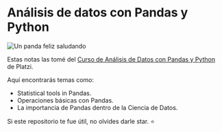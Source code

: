 # Análisis de datos con Pandas y Python

![Un panda feliz saludando](https://cnnespanol.cnn.com/wp-content/uploads/2016/09/panda-gigante.jpg?quality=100&strip=info)

Estas notas las tomé del [Curso de Análisis de Datos con Pandas y Python](https://platzi.com/cursos/pandas/) de Platzi.

Aquí encontrarás temas como:

* Statistical tools in Pandas.
* Operaciones básicas con Pandas.
* La importancia de Pandas dentro de la Ciencia de Datos.

Si este repositorio te fue útil, no olvides darle star. ⭐